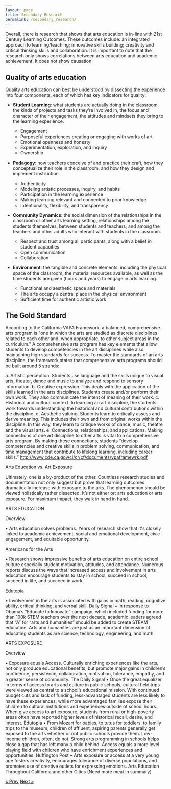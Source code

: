 ```yaml
---
layout: page
title: Secondary Research
permalink: /secondary_research/
---
```


Overall, there is research that shows that arts education is in-line with 21st Century Learning Outcomes. These outcomes include: an integrated approach to learning/teaching; innovative skills building; creativity and critical thinking skills and collaboration. It is important to note that the research only shows correlations between arts education and academic achievement. It does not show causation.

## Quality of arts education

Quality arts education can best be understood by dissecting the experience into four components, each of which has key indicators for quality:

* **Student Learning**: what students are actually doing in the classroom, the kinds of projects and tasks they’re involved in, the focus and character of their engagement, the attitudes and mindsets they bring to the learning experience.
  * Engagement
  * Purposeful experiences creating or engaging with works of art 
  * Emotional openness and honesty
  * Experimentation, exploration, and inquiry
  * Ownership

* **Pedagogy**: how teachers conceive of and practice their craft, how they conceptualize their role in the classroom, and how they design and implement instruction.
  * Authenticity
  * Modeling artistic processes, inquiry, and habits
  * Participation in the learning experience
  * Making learning relevant and connected to prior knowledge 
  * Intentionality, flexibility, and transparency

* **Community Dynamics**: the social dimension of the relationships in the classroom or other arts learning setting, relationships among the students themselves, between students and teachers, and among the teachers and other adults who interact with students in the classroom.
  * Respect and trust among all participants, along with a belief in student capacities 
  * Open communication
  * Collaboration

* **Environment**: the tangible and concrete elements, including the physical space of the classroom, the material resources available, as well as the time students are given (hours and years) to engage in arts learning.
  * Functional and aesthetic space and materials
  * The arts occupy a central place in the physical environment 
  * Sufficient time for authentic artistic work
 
<!--Stats for Sacramento:
• 138 schools
• 111,498 enrolled
• 38,238 arts enrollment
• 34% arts
• 818 arts teachers, 139.3 (student/teacher ratio)-->

## The Gold Standard

According to the California VAPA Framework, a balanced, comprehensive arts program is "one in which the arts are studied as discrete disciplines related to each other and, when appropriate, to other subject areas in the curriculum." A comprehensive arts program has key elements that allow students to develop competencies in the art disciplines while also maintaining high standards for success. To master the standards of an arts discipline, the framework states that comprehensive arts programs should be built around 5 strands:

a. Artistic perception. Students use language and the skills unique to visual arts, theater, dance and music to analyze and respond to sensory information.
b. Creative expression. This deals with the application of the skills learned in the arts disciplines. Students create and/or perform their own work. They also communicate the intent of meaning of their work.
c. Historical and cultural context. In learning an art discipline, the students work towards understanding the historical and cultural contributions within the discipline.
d. Aesthetic valuing. Students learn to critically assess and derive meaning. This includes their own and from original works within the discipline. In this way, they learn to critique works of dance, music, theatre and the visual arts.
e. Connections, relationships, and applications. Making connections of one art discipline to other arts is vital to a comprehensive arts program. By making these connections, students “develop competencies and creative skills in problem solving, communication, and time management that contribute to lifelong learning, including career skills.”
http://www.cde.ca.gov/ci/cr/cf/documents/vpaframewrk.pdf

Arts Education vs. Art Exposure

Ultimately, one is a by-product of the other. Countless research studies and documentation not only suggest but prove that learning outcomes dramatically increase with exposure to the arts. The phenomenon should be viewed holistically rather dissected. It’s not either or: arts education or arts exposure. For maximum impact, they walk in hand in hand.
     
ARTS EDUCATION

Overview

• Arts education solves problems. Years of research show that it's closely linked to academic
achievement, social and emotional development, civic engagement, and equitable
opportunity.

Americans for the Arts

• Research shows impressive benefits of arts education on entire school culture especially
student motivation, attitudes, and attendance. Numerous reports discuss the ways that increased access and involvement in arts education encourage students to stay in school, succeed in school, succeed in life, and succeed in work.

Edutopia

• Involvement in the arts is associated with gains in math, reading, cognitive ability, critical
thinking, and verbal skill. Daily Signal
• In response to Obama’s “Educate to Innovate” campaign, which included funding for more than 100k STEM teachers over the next decade, academic leaders agreed that “A” for “arts and humanities” should be added to create STEAM education. Arts and humanities are just as an important dimension of educating students as are science, technology, engineering, and math.

ARTS EXPOSURE

Overview

• Exposure equals Access. Culturally enriching experiences like the arts, not only produce
educational benefits, but promote major gains in children’s confidence, persistence, collaboration,
motivation, tolerance, empathy, and a greater sense of community. The Daily Signal
• Once the great equalizer in terms of access to arts and culture in public schools, cultural field trips were viewed as central to a school’s educational mission. With continued budget cuts and lack of funding, less-advantaged students are less likely to have these experiences, while more advantaged families expose their children to cultural institutions and experiences outside of school hours. When give access to art exposure, students from rural or high-poverty areas often have reported higher levels of historical recall, desire, and interest.
Edutopia
• From Mozart for babies, to tutus for toddlers, to family trips to the museum, children of affluent,
aspiring parents generally get exposed to the arts whether or not public schools provide them. Low-income children, often, do not. Strong arts programming in schools helps close a gap that has left many a child behind. Access equals a more level playing field with children who have enrichment experiences and opportunities.
Huffington Post
• Arts exposure or access at a very young age fosters creativity, encourages tolerance of diverse
populations, and promotes use of creative outlets for expressing emotions.
Arts Education Throughout California and other Cities (Need more meat in summary)


<!--
This play will include a numeric score card that will assess a Department's current assets and capabilities—including technology and human resources–to leverage their data to help formulate program or policy solutions.

* What data do you currently collect?
* What technology can you leverage?
* What data analytics tools do you have available within the Department or Agency?
* What established processes can you leverage?

The goal is to look at existing capabilities to address the problems or issues outlined.

The capability assessment will help facilitate a conversation within the Department  to help catalog the various resources available in order to address the problems identified in the objective assessment.

>Assess the Department's readiness by **identifying the gaps and needs** in order to operationalize the data strategy.

![CHHS Governance Resources]({{ site.baseurl }}/assets/images/00_figure05.png "CHHS Governance Resources")

1. How do **programs or stakeholders** use data currently? What do they do with it? How do they use it to make decisions or produce products for external stakeholders?
2. What are **limits** to either the data or the implementation solution?
3. What are the **risks/issues** with the current data? What value is not being realized?
4. Identify the current workflow for **collecting, processing, and publishing** data. Are there dependencies to collecting, processing, and publishing the data?

![How do you assess readiness?]({{ site.baseurl }}/assets/images/02_figure01.png "How do you assess readiness?")

>To give an even deeper look at these strategies, Departments share how they’ve put them to use in different scenarios and for different efforts.

[![Action Item]({{ site.baseurl }}/assets/images/02_figure02.png "Action Item")]({{ site.baseurl }}/action_items)

-->

<!-- Pagination -->
<div class="pagination">
  <a class="pagination-item older" href="{{ site.baseurl }}/define">&laquo; Prev</a>
  <a class="pagination-item newer" href="{{ site.baseurl }}/implement">Next &raquo;</a>
</div>
